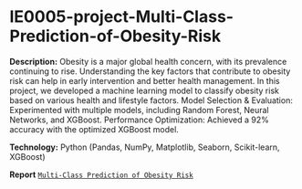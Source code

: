 # IE0005-project-Multi-Class-Prediction-of-Obesity-Risk

**Description:** Obesity is a major global health concern, with its prevalence continuing to rise. Understanding the key factors that contribute to obesity risk can help in early intervention and better health management. In this project, we developed a machine learning model to classify obesity risk based on various health and lifestyle factors.
Model Selection & Evaluation: Experimented with multiple models, including Random Forest, Neural Networks, and XGBoost. 
Performance Optimization: Achieved a 92% accuracy with the optimized XGBoost model.

**Technology:** Python (Pandas, NumPy, Matplotlib, Seaborn, Scikit-learn, XGBoost)

**Report** [`Multi-Class Prediction of Obesity Risk`](https://drive.google.com/file/d/1_PO2ebELBxpfR0q7zuRdzCSFd8ZLf7JI/view?usp=sharing)
